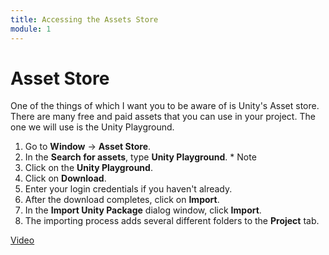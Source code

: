 ```yaml
---
title: Accessing the Assets Store
module: 1
---
```


# Asset Store 

One of the things of which I want you to be aware of is Unity's Asset store.  There are many free and paid assets that you can use in your project.  The one we will use is the Unity Playground.

1. Go to **Window** -> **Asset Store**. 
2. In the **Search for assets**, type **Unity Playground**. * Note
3. Click on the **Unity Playground**.
4. Click on **Download**.
5. Enter your login credentials if you haven't already.
6. After the download completes, click on **Import**.
7. In the **Import Unity Package** dialog window, click **Import**.
8. The importing process adds several different folders to the **Project** tab.

<a href="https://umontana.zoom.us/rec/play/7sYlcOv-r2g3HoGQtwSDAfUtW43pfKus1yNK8_INnUzgAHgLO1OvbuEaMeK8TPSfVZNiteVN4J1vgK5c?continueMode=true" target="_new">Video</a>